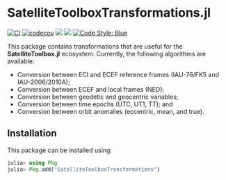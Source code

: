 SatelliteToolboxTransformations.jl
==================================

[![CI](https://github.com/JuliaSpace/SatelliteToolboxTransformations.jl/actions/workflows/ci.yml/badge.svg)](https://github.com/JuliaSpace/SatelliteToolboxTransformations.jl/actions/workflows/ci.yml)
[![codecov](https://codecov.io/gh/JuliaSpace/SatelliteToolboxTransformations.jl/branch/main/graph/badge.svg?token=SH31IN1JXM)](https://codecov.io/gh/JuliaSpace/SatelliteToolboxTransformations.jl)
[![](https://img.shields.io/badge/docs-stable-blue.svg)][docs-stable-url]
[![](https://img.shields.io/badge/docs-dev-blue.svg)][docs-dev-url]
[![Code Style: Blue](https://img.shields.io/badge/code%20style-blue-4495d1.svg)](https://github.com/invenia/BlueStyle)


This package contains transformations that are useful for the **SatelliteToolbox.jl**
ecosystem. Currently, the following algorithms are available:

- Conversion between ECI and ECEF reference frames (IAU-76/FK5 and IAU-2006/2010A);
- Conversion between ECEF and local frames (NED);
- Conversion between geodetic and geocentric variables;
- Conversion between time epochs (UTC, UT1, TT); and
- Conversion between orbit anomalies (eccentric, mean, and true).

## Installation

This package can be installed using:

``` julia
julia> using Pkg
julia> Pkg.add("SatelliteToolboxTransformations")
```

[docs-dev-url]: https://juliaspace.github.io/SatelliteToolboxTransformations.jl/dev
[docs-stable-url]: https://juliaspace.github.io/SatelliteToolboxTransformations.jl/stable
